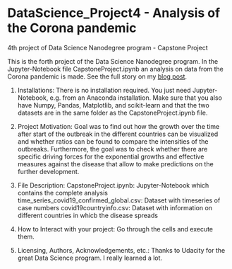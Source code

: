 # DataScience_Project4 - Analysis of the Corona pandemic
4th project of Data Science Nanodegree program - Capstone Project

This is the forth project of the Data Science Nanodegree program. In the Jupyter-Notebook file CapstoneProject.ipynb an analysis on data from the Corona pandemic is made. See the full story on my [blog post](https://mirods.github.io/project4.html).

1. Installations: There is no installation required. You just need Jupyter-Notebook, e.g. from an Anaconda installation. Make sure that you also have Numpy, Pandas, Matplotlib, and scikit-learn and that the two datasets are in the same folder as the CapstoneProject.ipynb file.

2. Project Motivation: Goal was to find out how the growth over the time after start of the outbreak in the different countries can be visualized and whether ratios can be found to compare the intensities of the outbreaks. Furthermore, the goal was to check whether there are specific driving forces for the exponential growths and effective measures against the disease that allow to make predictions on the further development.

3. File Description:
    CapstoneProject.ipynb: Jupyter-Notebook which contains the complete analysis
    time_series_covid19_confirmed_global.csv: Dataset with timeseries of case numbers
    covid19countryinfo.csv: Dataset with information on different countries in whicb the disease spreads

4. How to Interact with your project: Go through the cells and execute them.

5. Licensing, Authors, Acknowledgements, etc.: Thanks to Udacity for the great Data Science program. I really learned a lot.
